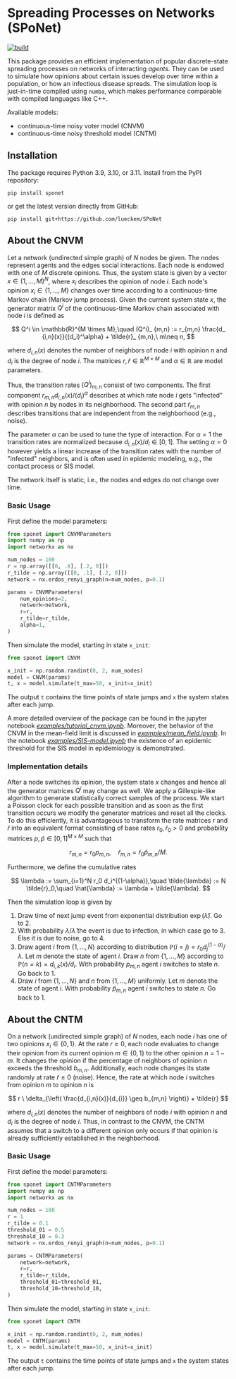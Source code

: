# Spreading Processes on Networks (SPoNet)

[![build](https://github.com/lueckem/SPoNet/actions/workflows/build.yml/badge.svg)](https://github.com/lueckem/SPoNet/actions/workflows/build.yml)

This package provides an efficient implementation of popular discrete-state spreading processes on networks of interacting *agents*.
They can be used to simulate how opinions about certain issues develop over time within a population, or how an infectious disease spreads.
The simulation loop is just-in-time compiled using `numba`, which makes performance comparable with compiled languages like C++.

Available models:
- continuous-time noisy voter model (CNVM)
- continuous-time noisy threshold model (CNTM)


## Installation
The package requires Python 3.9, 3.10, or 3.11.
Install from the PyPI repository:
```
pip install sponet
```
or get the latest version directly from GitHub:
```
pip install git+https://github.com/lueckem/SPoNet
```

## About the CNVM
Let a network (undirected simple graph) of $N$ nodes be given. The nodes represent agents and the edges social interactions. 
Each node is endowed with one of $M$ discrete opinions. Thus, the system state is given by a vector $x \in \{1,\dots,M\}^N$, where $x_i$ describes the opinion of node $i$.
Each node's opinion $x_i \in \{1,\dots,M\}$ changes over time according to a continuous-time Markov chain (Markov jump process).
Given the current system state $x$, the generator matrix $Q^i$ of the continuous-time Markov chain associated with node $i$ is defined as

$$ Q^i \in \mathbb{R}^{M \times M},\quad (Q^i)_ {m,n} := r_{m,n} \frac{d_ {i,n}(x)}{(d_i)^\alpha} + \tilde{r}_ {m,n},\ m\neq n, $$

where $d_{i,n}(x)$ denotes the number of neighbors of node $i$ with opinion $n$ and $d_i$ is the degree of node $i$. The matrices $r, \tilde{r} \in \mathbb{R}^{M \times M}$ and $\alpha \in \mathbb{R}$ are model parameters.

Thus, the transition rates $(Q^i)_ {m,n}$ consist of two components.
The first component $r_{m,n} d_{i,n}(x)/ (d_i)^\alpha$ describes at which rate node $i$ gets "infected" with opinion $n$ by nodes in its neighborhood.
The second part $\tilde{r}_{m,n}$ describes transitions that are independent from the neighborhood (e.g., noise).

The parameter $\alpha$ can be used to tune the type of interaction. For $\alpha=1$ the transition rates are normalized because $d_{i,n}(x)/d_i \in [0,1]$.
The setting $\alpha=0$ however yields a linear increase of the transition rates with the number of "infected" neighbors, and is often used in epidemic modeling, e.g., the contact process or SIS model.

The network itself is static, i.e., the nodes and edges do not change over time.

### Basic Usage
First define the model parameters:

```python
from sponet import CNVMParameters
import numpy as np
import networkx as nx

num_nodes = 100
r = np.array([[0, .8], [.2, 0]])
r_tilde = np.array([[0, .1], [.2, 0]])
network = nx.erdos_renyi_graph(n=num_nodes, p=0.1)

params = CNVMParameters(
    num_opinions=2,
    network=network,
    r=r,
    r_tilde=r_tilde,
    alpha=1,
)
```
Then simulate the model, starting in state `x_init`:

```python
from sponet import CNVM

x_init = np.random.randint(0, 2, num_nodes)
model = CNVM(params)
t, x = model.simulate(t_max=50, x_init=x_init)
```
The output `t` contains the time points of state jumps and `x` the system states after each jump.

A more detailed overview of the package can be found in the jupyter notebook [*examples/tutorial_cnvm.ipynb*](examples/tutorial_cnvm.ipynb).
Moreover, the behavior of the CNVM in the mean-field limit is discussed in [*examples/mean_field.ipynb*](examples/mean_field.ipynb).
In the notebook [*examples/SIS-model.ipynb*](examples/SIS-model.ipynb) the existence of an epidemic threshold for the SIS model in epidemiology is demonstrated.

### Implementation details

After a node switches its opinion, the system state $x$ changes and hence all the generator matrices $Q^i$ may change as well.
We apply a Gillespie-like algorithm to generate statistically correct samples of the process.
We start a Poisson clock for each possible transition and as soon as the first transition occurs we modify the generator matrices and reset all the clocks.
To do this efficiently, it is advantageous to transform the rate matrices $r$ and $\tilde{r}$ into an equivalent format consisting of base rates $r_0, \tilde{r}_0 > 0$ and probability matrices $p, \tilde{p} \in [0, 1]^{M\times M}$ such that

$$ r_{m,n} = r_0 p_ {m,n}, \quad \tilde{r}_ {m,n} = \tilde{r}_ 0 \tilde{p}_ {m,n} / M. $$

Furthermore, we define the cumulative rates

$$ \lambda := \sum_{i=1}^N r_0 d_i^{(1-\alpha)},\quad \tilde{\lambda} := N \tilde{r}_0,\quad \hat{\lambda} := \lambda + \tilde{\lambda}. $$

Then the simulation loop is given by
1. Draw time of next jump event from exponential distribution $\exp(\hat{\lambda})$. Go to 2.
2. With probability $\lambda / \hat{\lambda}$ the event is due to infection, in which case go to 3.
Else it is due to noise, go to 4.
3. Draw agent $i$ from $\{1,\dots,N\}$ according to distribution $\mathbb{P}(i = j) = r_0 d_j^{(1-\alpha)} / \lambda$. Let $m$ denote the state of agent $i$.
Draw $n$ from $\{1,\dots,M\}$ according to $\mathbb{P}(n = k) = d_{i,k}(x) / d_i$.
With probability $p_{m,n}$ agent $i$ switches to state $n$. Go back to 1.
4. Draw $i$ from $\{1,\dots,N\}$ and $n$ from $\{1,\dots,M\}$ uniformly. Let $m$ denote the state of agent $i$.
With probability $\tilde{p}_{m,n}$ agent $i$ switches to state $n$. Go back to 1.


## About the CNTM
On a network (undirected simple graph) of $N$ nodes, each node $i$ has one of two opinions $x_i \in \{0, 1\}$.
At the rate $r \geq 0$, each node evaluates to change their opinion from its current
opinion $m\in \{0, 1\}$ to the other opinion $n=1-m$. It changes the opinion if the
percentage of neighbors of opinion n exceeds the threshold $b_{m,n}$.
Additionally, each node changes its state randomly at rate $\tilde{r} \geq 0$ (noise).
Hence, the rate at which node $i$ switches from opinion $m$ to opinion $n$ is

$$ r \ \delta_{\left( \frac{d_{i,n}(x)}{d_{i}} \geq b_{m,n} \right)} + \tilde{r} $$

where $d_{i,n}(x)$ denotes the number of neighbors of node $i$ with opinion $n$ and $d_i$ is the degree of node $i$.
Thus, in contrast to the CNVM, the CNTM assumes that a switch to a different opinion only occurs
if that opinion is already sufficiently established in the neighborhood.

### Basic Usage
First define the model parameters:

```python
from sponet import CNTMParameters
import numpy as np
import networkx as nx

num_nodes = 100
r = 1
r_tilde = 0.1
threshold_01 = 0.5
threshold_10 = 0.3
network = nx.erdos_renyi_graph(n=num_nodes, p=0.1)

params = CNTMParameters(
    network=network,
    r=r,
    r_tilde=r_tilde,
    threshold_01=threshold_01,
    threshold_10=threshold_10,
)
```
Then simulate the model, starting in state `x_init`:

```python
from sponet import CNTM

x_init = np.random.randint(0, 2, num_nodes)
model = CNTM(params)
t, x = model.simulate(t_max=50, x_init=x_init)
```
The output `t` contains the time points of state jumps and `x` the system states after each jump.
